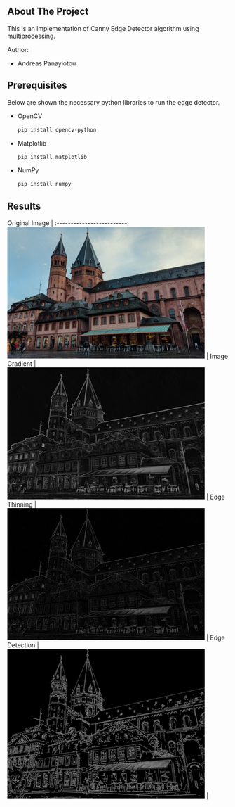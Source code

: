 <!-- ABOUT THE PROJECT -->
## About The Project

This is an implementation of Canny Edge Detector algorithm using multiprocessing.

Author:
* Andreas Panayiotou

## Prerequisites

Below are shown the necessary python libraries to run the edge detector. 
* OpenCV
  ```sh
  pip install opencv-python
  ```
* Matplotlib
  ```sh
  pip install matplotlib
  ```
* NumPy
  ```sh
  pip install numpy
  ```
## Results
Original Image             |
:-------------------------:
<img src="DemoImages/Original.PNG" width="450" height="300"> |
Image Gradient |
<img src="DemoImages/Magnitude.PNG" width="450" height="300"> |
Edge Thinning | 
<img src="DemoImages/EdgeThinning.PNG" width="450" height="300"> |
Edge Detection |
<img src="DemoImages/Edges.PNG" width="450" height="340"> |
